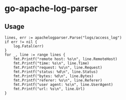 go-apache-log-parser
====================

## Usage
	lines, err := apachelogparser.Parse("logs/access_log")
	if err != nil {
		log.Fatal(err)
	}
	for _, line := range lines {
		fmt.Printf("remote host: %s\n", line.RemoteHost)
		fmt.Printf("time: %s\n", line.Time)
		fmt.Printf("request: %s\n", line.Request)
		fmt.Printf("status: %d\n", line.Status)
		fmt.Printf("bytes: %d\n", line.Bytes)
		fmt.Printf("referer: %s\n", line.Referer)
		fmt.Printf("user agent: %s\n", line.UserAgent)
		fmt.Printf("url: %s\n", line.Url)
	}
